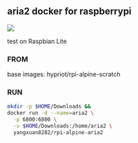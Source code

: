 aria2 docker for raspberrypi
---

[![](https://images.microbadger.com/badges/image/yangxuan8282/rpi-alpine-aria2.svg)](https://microbadger.com/images/yangxuan8282/rpi-alpine-aria2 "Get your own image badge on microbadger.com")

test on Raspbian Lite 

### FROM

base images: hypriot/rpi-alpine-scratch

### RUN

```bash
mkdir -p $HOME/Downloads &&
docker run -d --name=aria2 \
  -p 6800:6800 \
  -v $HOME/Downloads:/home/aria2 \
  yangxuan8282/rpi-alpine-aria2
```
